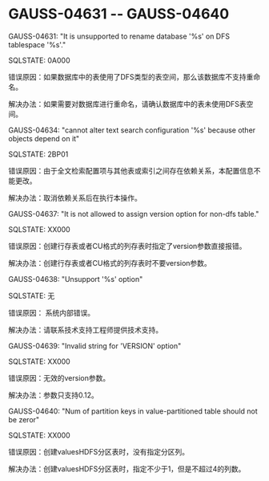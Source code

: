 # GAUSS-04631 -- GAUSS-04640

GAUSS-04631: "It is unsupported to rename database '%s' on DFS tablespace '%s'."

SQLSTATE: 0A000

错误原因：如果数据库中的表使用了DFS类型的表空间，那么该数据库不支持重命名。

解决办法：如果需要对数据库进行重命名，请确认数据库中的表未使用DFS表空间。

GAUSS-04634: "cannot alter text search configuration '%s' because other objects depend on it"

SQLSTATE: 2BP01

错误原因：由于全文检索配置项与其他表或索引之间存在依赖关系，本配置信息不能更改。

解决办法：取消依赖关系后在执行本操作。

GAUSS-04637: "It is not allowed to assign version option for non-dfs table."

SQLSTATE: XX000

错误原因：创建行存表或者CU格式的列存表时指定了version参数直接报错。

解决办法：创建行存表或者CU格式的列存表时不要version参数。

GAUSS-04638: "Unsupport '%s' option"

SQLSTATE: 无

错误原因： 系统内部错误。

解决办法：请联系技术支持工程师提供技术支持。

GAUSS-04639: "Invalid string for 'VERSION' option"

SQLSTATE: XX000

错误原因：无效的version参数。

解决办法：参数只支持0.12。

GAUSS-04640: "Num of partition keys in value-partitioned table should not be zeror"

SQLSTATE: XX000

错误原因：创建valuesHDFS分区表时，没有指定分区列。

解决办法：创建valuesHDFS分区表时，指定不少于1，但是不超过4的列数。

